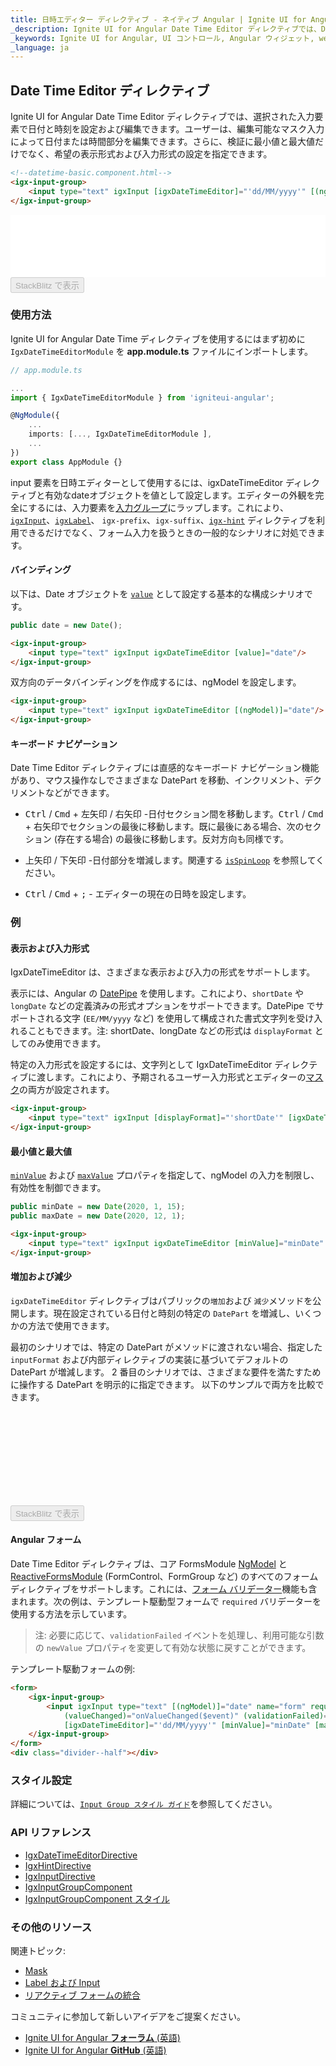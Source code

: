 ```yaml
---
title: 日時エディター ディレクティブ - ネイティブ Angular | Ignite UI for Angular 
_description: Ignite UI for Angular Date Time Editor ディレクティブでは、Date オブジェクトによって日付と時刻を処理できます。
_keywords: Ignite UI for Angular, UI コントロール, Angular ウィジェット, web ウィジェット, UI ウィジェット, Angular, ネイティブ Angular コンポーネント スイート, ネイティブ Angular コントロール, ネイティブ Angular コンポーネント ライブラリ, ネイティブ Angular コンポーネント, Angular Date Time Editor ディレクティブAngular Date Time ディレクティブ コントロール, Date Time Editor, Angular Date Time ディレクティブ
_language: ja
---
```



## Date Time Editor ディレクティブ
<p class="highlight">Ignite UI for Angular Date Time Editor ディレクティブでは、選択された入力要素で日付と時刻を設定および編集できます。ユーザーは、編集可能なマスク入力によって日付または時間部分を編集できます。さらに、検証に最小値と最大値だけでなく、希望の表示形式および入力形式の設定を指定できます。</p>
<div class="divider"></div>


```html
<!--datetime-basic.component.html-->
<igx-input-group>
    <input type="text" igxInput [igxDateTimeEditor]="'dd/MM/yyyy'" [(ngModel)]="date"/>
</igx-input-group>
```

<div class="sample-container loading" style="height:100px">
    <iframe id="datetime-basic-iframe" src="{environment:demosBaseUrl}/scheduling/datetime-basic" width="100%" height="100%" seamless="" frameBorder="0" onload="onSampleIframeContentLoaded(this);"></iframe>
</div>
<div>
    <button data-localize="stackblitz" disabled class="stackblitz-btn" data-iframe-id="datetime-basic-iframe" data-demos-base-url="{environment:demosBaseUrl}">StackBlitz で表示</button>
</div>
<div class="divider--half"></div>


### 使用方法
Ignite UI for Angular Date Time ディレクティブを使用するにはまず初めに `IgxDateTimeEditorModule` を **app.module.ts** ファイルにインポートします。

```typescript
// app.module.ts

...
import { IgxDateTimeEditorModule } from 'igniteui-angular';

@NgModule({
    ...
    imports: [..., IgxDateTimeEditorModule ],
    ...
})
export class AppModule {}
```


input 要素を日時エディターとして使用するには、igxDateTimeEditor ディレクティブと有効なdateオブジェクトを値として設定します。エディターの外観を完全にするには、入力要素を[入力グループ](input_group.md)にラップします。これにより、[`igxInput`]({environment:angularApiUrl}/classes/igxinputdirective.html)、[`igxLabel`]({environment:angularApiUrl}/classes/igxlabeldirective.html)、 `igx-prefix`、`igx-suffix`、[`igx-hint`]({environment:angularApiUrl}/classes/igxhintdirective.html) ディレクティブを利用できるだけでなく、フォーム入力を扱うときの一般的なシナリオに対処できます。

#### バインディング 
以下は、Date オブジェクトを [`value`]({environment:angularApiUrl}/classes/igxdatetimeeditordirective.html#value) として設定する基本的な構成シナリオです。
```typescript
public date = new Date();
```

```html
<igx-input-group>
    <input type="text" igxInput igxDateTimeEditor [value]="date"/>
</igx-input-group>
```

双方向のデータバインディングを作成するには、ngModel を設定します。
```html
<igx-input-group>
    <input type="text" igxInput igxDateTimeEditor [(ngModel)]="date"/>
</igx-input-group>
```
<div class="divider--half"></div>


#### キーボード ナビゲーション
Date Time Editor ディレクティブには直感的なキーボード ナビゲーション機能があり、マウス操作なしでさまざまな DatePart を移動、インクリメント、デクリメントなどができます。

- <kbd>Ctrl</kbd> / <kbd>Cmd</kbd> + <kbd>左矢印</kbd> / <kbd>右矢印</kbd>  -日付セクション間を移動します。<kbd>Ctrl</kbd> / <kbd>Cmd</kbd> + <kbd>右矢印</kbd>でセクションの最後に移動します。既に最後にある場合、次のセクション (存在する場合) の最後に移動します。反対方向も同様です。

- <kbd>上矢印</kbd> / <kbd>下矢印</kbd> -日付部分を増減します。関連する [`isSpinLoop`]({environment:angularApiUrl}/classes/igxdatetimeeditordirective.html#isspinloop) を参照してください。

- <kbd>Ctrl</kbd> / <kbd>Cmd</kbd> + <kbd>;</kbd> - エディターの現在の日時を設定します。


### 例

#### 表示および入力形式
IgxDateTimeEditor は、さまざまな表示および入力の形式をサポートします。

表示には、Angular の [DatePipe](https://angular.io/api/common/DatePipe) を使用します。これにより、`shortDate` や `longDate` などの定義済みの形式オプションをサポートできます。DatePipe でサポートされる文字 (`EE/MM/yyyy` など) を使用して構成された書式文字列を受け入れることもできます。注: shortDate、longDate などの形式は `displayFormat` としてのみ使用できます。

特定の入力形式を設定するには、文字列として IgxDateTimeEditor ディレクティブに渡します。これにより、予期されるユーザー入力形式とエディターの[マスク](mask.md)の両方が設定されます。 


```html
<igx-input-group>
    <input type="text" igxInput [displayFormat]="'shortDate'" [igxDateTimeEditor]="'dd/MM/yyyy'" [(ngModel)]="date"/>
</igx-input-group>
```

#### 最小値と最大値
[`minValue`]({environment:angularApiUrl}/classes/igxdatetimeeditordirective.html#minvalue) および [`maxValue`]({environment:angularApiUrl}/classes/igxdatetimeeditordirective.html#maxvalue) プロパティを指定して、ngModel の入力を制限し、有効性を制御できます。
```typescript
public minDate = new Date(2020, 1, 15);
public maxDate = new Date(2020, 12, 1);
``` 

```html
<igx-input-group>
    <input type="text" igxInput igxDateTimeEditor [minValue]="minDate" [maxValue]="maxDate" [(ngModel)]="date"/>
</igx-input-group>

```

#### 増加および減少
`igxDateTimeEditor` ディレクティブはパブリックの`増加`および `減少`メソッドを公開します。現在設定されている日付と時刻の特定の `DatePart` を増減し、いくつかの方法で使用できます。

最初のシナリオでは、特定の DatePart がメソッドに渡されない場合、指定した `inputFormat` および内部ディレクティブの実装に基づいてデフォルトの DatePart が増減します。
2 番目のシナリオでは、さまざまな要件を満たすために操作する DatePart を明示的に指定できます。
以下のサンプルで両方を比較できます。
<div class="sample-container loading" style="height:150px">
    <iframe id="datetime-advanced-iframe" data-src="{environment:demosBaseUrl}/scheduling/datetime-advanced" width="100%" height="100%" seamless="" frameBorder="0" class="lazyload"></iframe>
</div>
<div>
    <button data-localize="stackblitz" disabled class="stackblitz-btn" data-iframe-id="datetime-advanced-iframe" data-demos-base-url="{environment:demosBaseUrl}">StackBlitz で表示</button>
</div>
<div class="divider--half"></div>


#### Angular フォーム
Date Time Editor ディレクティブは、コア FormsModule [NgModel](https://angular.io/api/forms/NgModel) と [ReactiveFormsModule](https://angular.io/api/forms/ReactiveFormsModule) (FormControl、FormGroup など) のすべてのフォーム ディレクティブをサポートします。これには、[フォーム バリデーター](https://angular.io/api/forms/Validators)機能も含まれます。次の例は、テンプレート駆動型フォームで `required` バリデーターを使用する方法を示しています。

> 注: 必要に応じて、`validationFailed` イベントを処理し、利用可能な引数の `newValue` プロパティを変更して有効な状態に戻すことができます。  

テンプレート駆動フォームの例:
```html
<form>
    <igx-input-group>
        <input igxInput type="text" [(ngModel)]="date" name="form" required
            (valueChanged)="onValueChanged($event)" (validationFailed)="onValidationFailed($event)"
            [igxDateTimeEditor]="'dd/MM/yyyy'" [minValue]="minDate" [maxValue]="maxDate" [isSpinLoop]="false" />
    </igx-input-group>
</form>
<div class="divider--half"></div>
```

### スタイル設定 
詳細については、[`Input Group スタイル ガイド`](input_group.md#スタイル設定)を参照してください。
<div class="divider--half"></div>

### API リファレンス
* [IgxDateTimeEditorDirective]({environment:angularApiUrl}/classes/igxdatetimeeditordirective.html)
* [IgxHintDirective]({environment:angularApiUrl}/classes/igxhintdirective.html)
* [IgxInputDirective]({environment:angularApiUrl}/classes/igxinputdirective.html)
* [IgxInputGroupComponent]({environment:angularApiUrl}/classes/igxinputgroupcomponent.html)
* [IgxInputGroupComponent スタイル]({environment:sassApiUrl}/index.html#function-igx-input-group-theme)

<div class="divider--half"></div>


### その他のリソース
関連トピック:
* [Mask](mask.md)
* [Label および Input](label_input.md)
* [リアクティブ フォームの統合](input_group_reactive_forms.md)


コミュニティに参加して新しいアイデアをご提案ください。
* [Ignite UI for Angular **フォーラム** (英語)](https://www.infragistics.com/community/forums/f/ignite-ui-for-angular)
* [Ignite UI for Angular **GitHub** (英語)](https://github.com/IgniteUI/igniteui-angular)